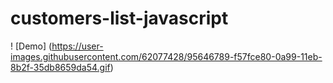 # customers-list-javascript
! [Demo] (https://user-images.githubusercontent.com/62077428/95646789-f57fce80-0a99-11eb-8b2f-35db8659da54.gif)
